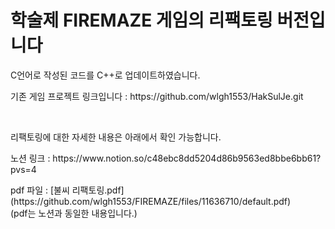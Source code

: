 # 학술제 FIREMAZE 게임의 리팩토링 버전입니다
<p> C언어로 작성된 코드를 C++로 업데이트하였습니다.</p>

<p> 기존 게임 프로젝트 링크입니다 : https://github.com/wlgh1553/HakSulJe.git</p>
<br>
<p> 리팩토링에 대한 자세한 내용은 아래에서 확인 가능합니다.</p>
<p> 노션 링크 : https://www.notion.so/c48ebc8dd5204d86b9563ed8bbe6bb61?pvs=4</p>
<p> pdf 파일 : [불씨 리팩토링.pdf](https://github.com/wlgh1553/FIREMAZE/files/11636710/default.pdf)
<br> (pdf는 노션과 동일한 내용입니다.)</p>
